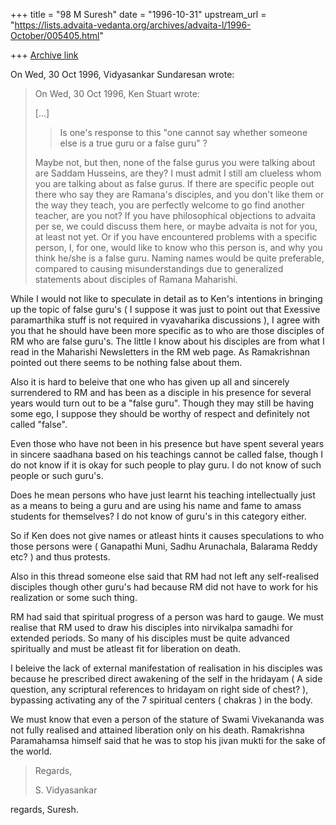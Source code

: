 +++
title = "98 M Suresh"
date = "1996-10-31"
upstream_url = "https://lists.advaita-vedanta.org/archives/advaita-l/1996-October/005405.html"

+++
[Archive link](https://lists.advaita-vedanta.org/archives/advaita-l/1996-October/005405.html)

On Wed, 30 Oct 1996, Vidyasankar Sundaresan wrote:

> On Wed, 30 Oct 1996, Ken Stuart wrote:
>
> [...]
>
> > Is one's response to this "one cannot say whether someone else is a
> > true guru or a false guru" ?
> >
>
> Maybe not, but then, none of the false gurus you were talking about are
> Saddam Husseins, are they? I must admit I still am clueless whom you are
> talking about as false gurus. If there are specific people out there who
> say they are Ramana's disciples, and you don't like them or the way they
> teach, you are perfectly welcome to go find another teacher, are you not?
> If you have philosophical objections to advaita per se, we could discuss
> them here, or maybe advaita is not for you, at least not yet. Or if you
> have encountered problems with a specific person, I, for one, would like
> to know who this person is, and why you think he/she is a false guru.
> Naming names would be quite preferable, compared to causing
> misunderstandings due to generalized statements about disciples of Ramana
> Maharishi.

  While I would not  like to speculate in detail as  to Ken's intentions in
  bringing up the  topic of false guru's  ( I suppose it was  just to point
  out  that Exessive  paramarthika  stuff is  not  required in  vyavaharika
  discussions ), I agree with you that he should have been more specific as
  to who are those disciples of RM who are false guru's.  The little I know
  about his disciples are from what  I read in the Maharishi Newsletters in
  the RM  web page.  As Ramakrishnan pointed out there seems  to be nothing
  false about them.

  Also it is  hard to beleive that  one who has given up  all and sincerely
  surrendered to RM and has been as  a disciple in his presence for several
  years would  turn out  to be  a "false  guru".  Though they may  still be
  having  some  ego,  I  suppose  they should  be  worthy  of  respect  and
  definitely not called "false".

  Even those who have not been in his presence but have spent several years
  in sincere saadhana based on his teachings cannot be called false, though
  I do not know if  it is okay for such people to play guru.  I do not know
  of such people or such guru's.

  Does he  mean persons  who have just  learnt his  teaching intellectually
  just as a means to being a guru  and are using his name and fame to amass
  students for themselves? I do not know of guru's in this category either.

  So if Ken does not give names  or atleast hints it causes speculations to
  who those persons were ( Ganapathi Muni, Sadhu Arunachala, Balarama Reddy
  etc? ) and thus protests.

  Also  in  this  thread  someone  else  said that  RM  had  not  left  any
  self-realised disciples though  other guru's had because RM  did not have
  to work for his realization or some such thing.

  RM had  said that spiritual  progress of a person  was hard to gauge.  We
  must realise that  RM used to draw his disciples  into nirvikalpa samadhi
  for extended  periods.  So many of his  disciples must be  quite advanced
  spiritually and must be atleast fit for liberation on death.

  I  beleive the  lack  of  external manifestation  of  realisation in  his
  disciples was because  he prescribed direct awakening of the  self in the
  hridayam  ( A side  question,  any scriptural references  to hridayam  on
  right  side of  chest? ),  bypassing activating  any of  the 7  spiritual
  centers ( chakras ) in the body.

  We must know that  even a person of the stature  of Swami Vivekananda was
  not  fully   realised  and  attained   liberation  only  on   his  death.
  Ramakrishna Paramahamsa himself said that he  was to stop his jivan mukti
  for the sake of the world.

> Regards,
>
> S. Vidyasankar

regards,
Suresh.


